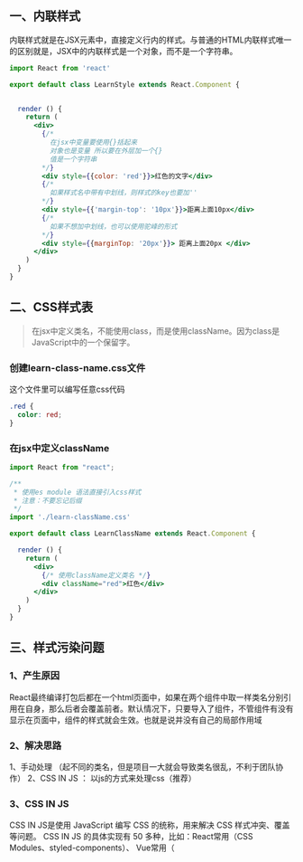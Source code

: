## 一、内联样式
内联样式就是在JSX元素中，直接定义行内的样式。与普通的HTML内联样式唯一的区别就是，JSX中的内联样式是一个对象，而不是一个字符串。
```jsx
import React from 'react'

export default class LearnStyle extends React.Component {


  render () {
    return (
      <div>
        {/* 
          在jsx中变量要使用{}括起来
          对象也是变量 所以要在外层加一个{}
          值是一个字符串
        */}
        <div style={{color: 'red'}}>红色的文字</div>
        {/* 
          如果样式名中带有中划线，则样式的key也要加''
        */}
        <div style={{'margin-top': '10px'}}>距离上面10px</div>
        {/* 
          如果不想加中划线，也可以使用驼峰的形式
        */}
        <div style={{marginTop: '20px'}}> 距离上面20px </div>
      </div>
    )
  }
}
```
## 二、CSS样式表
> 在jsx中定义类名，不能使用class，而是使用className。因为class是JavaScript中的一个保留字。

### 创建learn-class-name.css文件
这个文件里可以编写任意css代码
```css
.red {
  color: red;
}
```
### 在jsx中定义className
```jsx
import React from "react";

/**
 * 使用es module 语法直接引入css样式
 * 注意：不要忘记后缀
 */
import './learn-className.css'

export default class LearnClassName extends React.Component {

  render () {
    return (
      <div>
        {/* 使用className定义类名 */}
        <div className="red">红色</div>
      </div>
    )
  }
}
```
## 三、样式污染问题
### 1、产生原因
React最终编译打包后都在一个html页面中，如果在两个组件中取一样类名分别引用在自身，那么后者会覆盖前者。默认情况下，只要导入了组件，不管组件有没有显示在页面中，组件的样式就会生效。也就是说并没有自己的局部作用域
### 2、解决思路
1、手动处理 （起不同的类名，但是项目一大就会导致类名很乱，不利于团队协作）
2、CSS IN JS ： 以js的方式来处理css（推荐）
### 3、CSS IN JS
CSS IN JS是使用 JavaScript 编写 CSS 的统称，用来解决 CSS 样式冲突、覆盖等问题。
CSS IN JS 的具体实现有 50 多种，比如：React常用（CSS Modules、styled-components）、 Vue常用（<style scoped> 、css modules）等。
**推荐使用：CSS Modules （脚手架自动集成）**
### 4、CSS Modules 
CSS Modules 通过对 CSS 类名重命名，保证每个类名的唯一性，从而避免样式冲突的问题。也就是说：所有类名都具有“局部作用域”，只在当前组件内部生效。在 React 脚手架中：文件名、类名、hash（随机）三部分，只需要指定类名即可 BEM。
```jsx
文件名_类名_hash
[filename]_[classname]_[hash]
```
### 5、react使用 css module
**创建名为 learn-className.module.css 的样式文件（create-react-app中的约定，与普通 CSS 作区分）。文件里可以编写任意css代码**
```css
.red {
  color: red;
}
```
**在组件中引入**
```jsx
import React from "react";

/**
 * 使用es module 语法直接引入css样式
 * 注意：不要忘记后缀
 */
// import './learn-className.css'

/**
 * 引入的时候需要设置一个变量接收刚定义的css module模块
 * 并且引入的时候注意写完路径learn-className.module.css
 * Styles是一个对象，里面存放的就是我们定义的样式
 */
import Styles from "./learn-className.module.css";

export default class LearnClassName extends React.Component {
  render() {
    return (
      <div>
        {/* 
          使用Styles.xxx 拿到对应的className然后给
          className进行赋值
          注意：必须使用Styles也就说引入的这个对象给className进行
          赋值，否则脚手架将无法根据规则自动生成模块化cssName
         */}
        <div className={Styles.red}>红色</div>
      </div>
    );
  }
}

```
## ![image.png](https://cdn.nlark.com/yuque/0/2023/png/12928539/1675069108589-3ee1171e-c06d-41ba-89c2-ec7e58038c33.png#averageHue=%23fcf9f7&clientId=u043b62af-3794-4&from=paste&height=533&id=u428ce404&name=image.png&originHeight=1332&originWidth=2930&originalType=binary&ratio=1&rotation=0&showTitle=false&size=410266&status=done&style=none&taskId=ub0423207-0a4a-487b-90e1-a550350b095&title=&width=1172)
## 四、react使用sass
create-react-app内置了sass相关的loader，所以我们可以直接安装并使用
### 1、安装
```jsx
npm install sass
```
### 2、直接使用
直接创建.scss的文件，在里面就可以使用sass相关的语法
**创建learn-className.scss**
```css
.learn-className {
  .red {
    color: red;
  } 
}
```
**使用的时候和普通css用法一致，直接在对应组件中引入，并且标签上要加上对应的className**
```jsx

import React from "react";

export default class LearnSass extends React.Component {

  render () {
    return (
      <div className="learn-sass">
        <div className="red">红色</div>
      </div>
    )
  }
}
```
### 3、结合css module使用
**创建learn-className.module.scss在里面就可以使用sass相关的语法**
```css
.learn-sass {
  .red {
    color: red;
  } 
}
```
**在组件中引入**
```jsx
import React from "react";
// import './learn-className.scss'
import Styles from "./learn-className.module.scss";

export default class LearnSass extends React.Component {
  render() {
    return (
      // 如果使用了css module 并且使用了 sass的嵌套语法
      // 那么代码中父级的className也要从Styles中拿到
      // js无法直接使用中划线的key，那么我们就可以使用[]的形式
      <div className={Styles["learn-sass"]}>
        <div className={Styles.red}>红色</div>
      </div>
    );
  }
}

```

